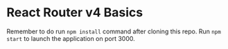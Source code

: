 # React Router v4 Basics

Remember to do run `npm install` command after cloning this repo.
Run `npm start` to launch the application on port 3000.
